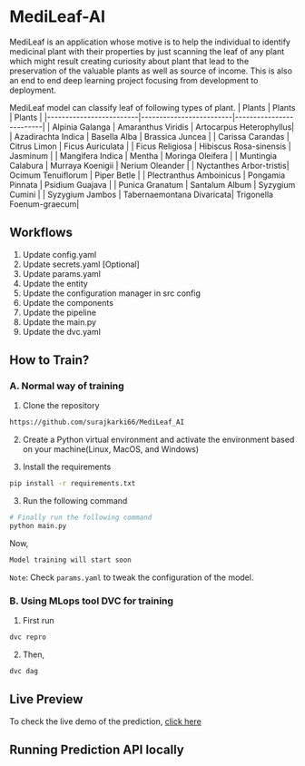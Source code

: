 # MediLeaf-AI

MediLeaf is an application whose motive is to help the individual to identify medicinal plant with their properties by just scanning the leaf of any plant which might result creating curiosity about plant that lead to the preservation of the valuable plants as well as source of income. This is also an end to end deep learning project focusing from development to deployment.

MediLeaf model can classify leaf of following types of plant.
|           Plants              |        Plants                 |           Plants              |
|-------------------------|-------------------------|-------------------------|
| Alpinia Galanga         | Amaranthus Viridis      | Artocarpus Heterophyllus|
| Azadirachta Indica      | Basella Alba            | Brassica Juncea         |
| Carissa Carandas        | Citrus Limon            | Ficus Auriculata        |
| Ficus Religiosa         | Hibiscus Rosa-sinensis  | Jasminum                |
| Mangifera Indica        | Mentha                  | Moringa Oleifera        |
| Muntingia Calabura      | Murraya Koenigii        | Nerium Oleander         |
| Nyctanthes Arbor-tristis| Ocimum Tenuiflorum       | Piper Betle             |
| Plectranthus Amboinicus | Pongamia Pinnata        | Psidium Guajava         |
| Punica Granatum         | Santalum Album          | Syzygium Cumini         |
| Syzygium Jambos         | Tabernaemontana Divaricata| Trigonella Foenum-graecum|


## Workflows

1. Update config.yaml
2. Update secrets.yaml [Optional]
3. Update params.yaml
4. Update the entity
5. Update the configuration manager in src config
6. Update the components
7. Update the pipeline
8. Update the main.py
9. Update the dvc.yaml


## How to Train?

### A. Normal way of training

1. Clone the repository
```bash
https://github.com/surajkarki66/MediLeaf_AI
```
2. Create a Python virtual environment and activate the environment based on your machine(Linux, MacOS, and Windows)

3. Install the requirements
```bash
pip install -r requirements.txt
```
3. Run the following command

```bash
# Finally run the following command
python main.py
```

Now,
```bash
Model training will start soon
```

`Note`: Check `params.yaml` to tweak the configuration of the model.

### B. Using MLops tool DVC for training

1. First run
```bash
dvc repro
```

2. Then,
```bash
dvc dag
```


## Live Preview
To check the live demo of the prediction, [click here]()

## Running Prediction API locally


